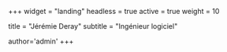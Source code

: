 +++
widget = "landing"
headless = true
active = true
weight = 10

title = "Jérémie Deray"
subtitle = "Ingénieur logiciel"

author='admin'
+++
